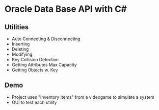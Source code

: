 # Oracle Data Base API with C#
## Utilities
   - Auto Connecting & Disconnecting
   - Inserting 
   - Deleting
   - Modifying
   - Key Collision Detection
   - Getting Attributes Max Capacity
   - Getting Objects w. Key
   
## Demo
  - Project uses "Inventory Items" from a videogame to simulate a system
  - GUI to test each utility
